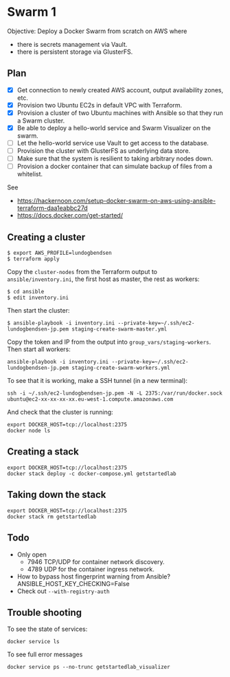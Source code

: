 # Swarm 1

Objective: Deploy a Docker Swarm from scratch on AWS where
- there is secrets management via Vault.
- there is persistent storage via GlusterFS.

## Plan

* [x] Get connection to newly created AWS account, output availability zones, etc.
* [x] Provision two Ubuntu EC2s in default VPC with Terraform.
* [x] Provision a cluster of two Ubuntu machines with Ansible so that they run a Swarm cluster.
* [x] Be able to deploy a hello-world service and Swarm Visualizer on the swarm.
* [ ] Let the hello-world service use Vault to get access to the database.
* [ ] Provision the cluster with GlusterFS as underlying data store.
* [ ] Make sure that the system is resilient to taking arbitrary nodes down.
* [ ] Provision a docker container that can simulate backup of files from a whitelist.

See

* https://hackernoon.com/setup-docker-swarm-on-aws-using-ansible-terraform-daa1eabbc27d
* https://docs.docker.com/get-started/

## Creating a cluster

    $ export AWS_PROFILE=lundogbendsen
    $ terraform apply

Copy the `cluster-nodes` from the Terraform output to `ansible/inventory.ini`, the first host as master, the rest as workers:

    $ cd ansible
    $ edit inventory.ini

Then start the cluster:

    $ ansible-playbook -i inventory.ini --private-key=~/.ssh/ec2-lundogbendsen-jp.pem staging-create-swarm-master.yml

Copy the token and IP from the output into `group_vars/staging-workers`. Then start all workers:

    ansible-playbook -i inventory.ini --private-key=~/.ssh/ec2-lundogbendsen-jp.pem staging-create-swarm-workers.yml

To see that it is working, make a SSH tunnel (in a new terminal):

    ssh -i ~/.ssh/ec2-lundogbendsen-jp.pem -N -L 2375:/var/run/docker.sock ubuntu@ec2-xx-xx-xx-xx.eu-west-1.compute.amazonaws.com

And check that the cluster is running:

    export DOCKER_HOST=tcp://localhost:2375
    docker node ls

## Creating a stack

    export DOCKER_HOST=tcp://localhost:2375
    docker stack deploy -c docker-compose.yml getstartedlab

## Taking down the stack

    export DOCKER_HOST=tcp://localhost:2375
    docker stack rm getstartedlab

## Todo

* Only open
    * 7946 TCP/UDP for container network discovery.
    * 4789 UDP for the container ingress network.
* How to bypass host fingerprint warning from Ansible? ANSIBLE_HOST_KEY_CHECKING=False
* Check out `--with-registry-auth`

## Trouble shooting

To see the state of services:

    docker service ls

To see full error messages

    docker service ps --no-trunc getstartedlab_visualizer
